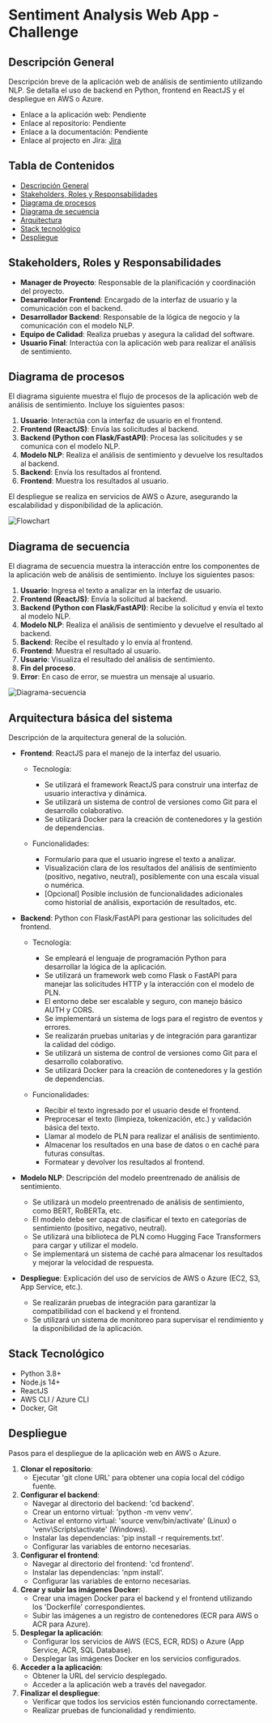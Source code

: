 # Sentiment Analysis Web App - Challenge

## Descripción General

Descripción breve de la aplicación web de análisis de sentimiento utilizando NLP. Se detalla el uso de backend en Python, frontend en ReactJS y el despliegue en AWS o Azure.

- Enlace a la aplicación web: Pendiente
- Enlace al repositorio: Pendiente
- Enlace a la documentación: Pendiente
- Enlace al projecto en Jira: [Jira](https://sentiment-analysis-web-app.atlassian.net/jira/software/projects/SW/boards/1)



## Tabla de Contenidos
- [Descripción General](#descripción-general)
- [Stakeholders, Roles y Responsabilidades](#stakeholders-roles-y-responsabilidades)
- [Diagrama de procesos](#diagrama-de-procesos)
- [Diagrama de secuencia](#diagrama-de-secuencia)
- [Arquitectura](#arquitectura-básica-del-sistema)
- [Stack tecnológico](#stack-tecnológico)
- [Despliegue](#despliegue)


## Stakeholders, Roles y Responsabilidades

- **Manager de Proyecto**: Responsable de la planificación y coordinación del proyecto.
- **Desarrollador Frontend**: Encargado de la interfaz de usuario y la comunicación con el backend.
- **Desarrollador Backend**: Responsable de la lógica de negocio y la comunicación con el modelo NLP.
- **Equipo de Calidad**: Realiza pruebas y asegura la calidad del software.
- **Usuario Final**: Interactúa con la aplicación web para realizar el análisis de sentimiento.


## Diagrama de procesos

El diagrama siguiente muestra el flujo de procesos de la aplicación web de análisis de sentimiento. Incluye los siguientes pasos:

1. **Usuario**: Interactúa con la interfaz de usuario en el frontend.
2. **Frontend (ReactJS)**: Envía las solicitudes al backend.
3. **Backend (Python con Flask/FastAPI)**: Procesa las solicitudes y se comunica con el modelo NLP.
4. **Modelo NLP**: Realiza el análisis de sentimiento y devuelve los resultados al backend.
5. **Backend**: Envía los resultados al frontend.
6. **Frontend**: Muestra los resultados al usuario.

El despliegue se realiza en servicios de AWS o Azure, asegurando la escalabilidad y disponibilidad de la aplicación.

![Flowchart](docs/Flowchart.png)

## Diagrama de secuencia

El diagrama de secuencia muestra la interacción entre los componentes de la aplicación web de análisis de sentimiento. Incluye los siguientes pasos:
1. **Usuario**: Ingresa el texto a analizar en la interfaz de usuario.
2. **Frontend (ReactJS)**: Envía la solicitud al backend.
3. **Backend (Python con Flask/FastAPI)**: Recibe la solicitud y envía el texto al modelo NLP.
4. **Modelo NLP**: Realiza el análisis de sentimiento y devuelve el resultado al backend.
5. **Backend**: Recibe el resultado y lo envía al frontend.
6. **Frontend**: Muestra el resultado al usuario.
7. **Usuario**: Visualiza el resultado del análisis de sentimiento.
8. **Fin del proceso**.
9. **Error**: En caso de error, se muestra un mensaje al usuario.

![Diagrama-secuencia](docs/sequence-diagram.png)

## Arquitectura básica del sistema

Descripción de la arquitectura general de la solución. 

- **Frontend**: ReactJS para el manejo de la interfaz del usuario.

  * Tecnología: 
    * Se utilizará el framework ReactJS para construir una interfaz de usuario interactiva y dinámica. 
    * Se utilizará un sistema de control de versiones como Git para el desarrollo colaborativo.
    * Se utilizará Docker para la creación de contenedores y la gestión de dependencias.
    
  * Funcionalidades: 
    * Formulario para que el usuario ingrese el texto a analizar.
    * Visualización clara de los resultados del análisis de sentimiento (positivo, negativo, neutral), posiblemente con una escala visual o numérica.
    * [Opcional] Posible inclusión de funcionalidades adicionales como historial de análisis, exportación de resultados, etc.

- **Backend**: Python con Flask/FastAPI para gestionar las solicitudes del frontend.

  * Tecnología: 
    * Se empleará el lenguaje de programación Python para desarrollar la lógica de la aplicación. 
    * Se utilizará un framework web como Flask o FastAPI para manejar las solicitudes HTTP y la interacción con el modelo de PLN.
    * El entorno debe ser escalable y seguro, con manejo básico AUTH y CORS.
    * Se implementará un sistema de logs para el registro de eventos y errores.
    * Se realizarán pruebas unitarias y de integración para garantizar la calidad del código.
    * Se utilizará un sistema de control de versiones como Git para el desarrollo colaborativo.
    * Se utilizará Docker para la creación de contenedores y la gestión de dependencias.
    
  * Funcionalidades:
    * Recibir el texto ingresado por el usuario desde el frontend.
    * Preprocesar el texto (limpieza, tokenización, etc.) y validación básica del texto.
    * Llamar al modelo de PLN para realizar el análisis de sentimiento.
    * Almacenar los resultados en una base de datos o en caché para futuras consultas.
    * Formatear y devolver los resultados al frontend.

- **Modelo NLP**: Descripción del modelo preentrenado de análisis de sentimiento.
    * Se utilizará un modelo preentrenado de análisis de sentimiento, como BERT, RoBERTa, etc.
    * El modelo debe ser capaz de clasificar el texto en categorías de sentimiento (positivo, negativo, neutral).
    * Se utilizará una biblioteca de PLN como Hugging Face Transformers para cargar y utilizar el modelo.
    * Se implementará un sistema de caché para almacenar los resultados y mejorar la velocidad de respuesta.
    
  
- **Despliegue**: Explicación del uso de servicios de AWS o Azure (EC2, S3, App Service, etc.).

  * Se realizarán pruebas de integración para garantizar la compatibilidad con el backend y el frontend.
  * Se utilizará un sistema de monitoreo para supervisar el rendimiento y la disponibilidad de la aplicación.
    

## Stack Tecnológico
- Python 3.8+
- Node.js 14+
- ReactJS
- AWS CLI / Azure CLI
- Docker, Git

## Despliegue

Pasos para el despliegue de la aplicación web en AWS o Azure.


1. **Clonar el repositorio**:
   - Ejecutar 'git clone URL' para obtener una copia local del código fuente.
2. **Configurar el backend**:
   - Navegar al directorio del backend: 'cd backend'.
   - Crear un entorno virtual: 'python -m venv venv'.
   - Activar el entorno virtual: 'source venv/bin/activate' (Linux) o 'venv\Scripts\activate' (Windows).
   - Instalar las dependencias: 'pip install -r requirements.txt'.
   - Configurar las variables de entorno necesarias.
3. **Configurar el frontend**:
   - Navegar al directorio del frontend: 'cd frontend'.
   - Instalar las dependencias: 'npm install'.
   - Configurar las variables de entorno necesarias.
4. **Crear y subir las imágenes Docker**:
   - Crear una imagen Docker para el backend y el frontend utilizando los 'Dockerfile' correspondientes.
   - Subir las imágenes a un registro de contenedores (ECR para AWS o ACR para Azure).
5. **Desplegar la aplicación**:
   - Configurar los servicios de AWS (ECS, ECR, RDS) o Azure (App Service, ACR, SQL Database).
   - Desplegar las imágenes Docker en los servicios configurados.
6. **Acceder a la aplicación**:
   - Obtener la URL del servicio desplegado.
   - Acceder a la aplicación web a través del navegador.
7. **Finalizar el despliegue**:
   - Verificar que todos los servicios estén funcionando correctamente.
   - Realizar pruebas de funcionalidad y rendimiento.